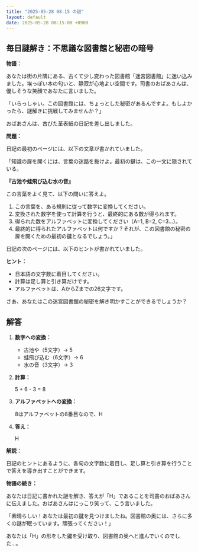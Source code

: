 ```yaml
---
title: "2025-05-28 08:15 の謎"
layout: default
date: 2025-05-28 08:15:00 +0900
---
```

## 毎日謎解き：不思議な図書館と秘密の暗号

**物語：**

あなたは街の片隅にある、古くて少し変わった図書館「迷宮図書館」に迷い込みました。埃っぽい本の匂いと、静寂が心地よい空間です。司書のおばあさんは、優しそうな笑顔であなたに言いました。

「いらっしゃい。この図書館には、ちょっとした秘密があるんですよ。もしよかったら、謎解きに挑戦してみませんか？」

おばあさんは、古びた革表紙の日記を差し出しました。

**問題：**

日記の最初のページには、以下の文章が書かれていました。

「知識の扉を開くには、言葉の迷路を抜けよ。最初の鍵は、この一文に隠されている。

**『古池や蛙飛び込む水の音』**

この言葉をよく見て、以下の問いに答えよ。

1.  この言葉を、ある規則に従って数字に変換してください。
2.  変換された数字を使って計算を行うと、最終的にある数が得られます。
3.  得られた数をアルファベットに変換してください（A=1, B=2, C=3...）。
4.  最終的に得られたアルファベットは何ですか？それが、この図書館の秘密の扉を開くための最初の鍵となるでしょう。」

日記の次のページには、以下のヒントが書かれていました。

**ヒント：**

*   日本語の文字数に着目してください。
*   計算は足し算と引き算だけです。
*   アルファベットは、AからZまでの26文字です。

さあ、あなたはこの迷宮図書館の秘密を解き明かすことができるでしょうか？

## 解答

1.  **数字への変換：**

    *   古池や（5文字）→ 5
    *   蛙飛び込む（6文字）→ 6
    *   水の音（3文字）→ 3
2.  **計算：**

    5 + 6 - 3 = 8
3.  **アルファベットへの変換：**

    8はアルファベットの8番目なので、H
4.  **答え：**

    H

**解説：**

日記のヒントにあるように、各句の文字数に着目し、足し算と引き算を行うことで答えを導き出すことができます。

**物語の続き：**

あなたは日記に書かれた謎を解き、答えが「H」であることを司書のおばあさんに伝えました。おばあさんはにっこり笑って、こう言いました。

「素晴らしい！あなたは最初の鍵を見つけましたね。図書館の奥には、さらに多くの謎が眠っています。頑張ってください！」

あなたは「H」の形をした鍵を受け取り、図書館の奥へと進んでいくのでした…。
